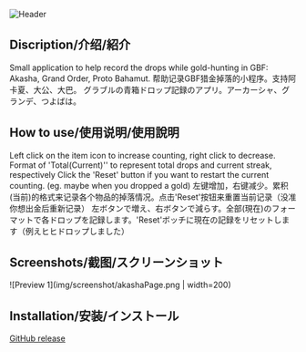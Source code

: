 ![Header](img/GoldBrick.ico)
## Discription/介绍/紹介
Small application to help record the drops while gold-hunting in GBF: Akasha, Grand Order, Proto Bahamut.
帮助记录GBF猎金掉落的小程序。支持阿卡夏、大公、大巴。
グラブルの青箱ドロップ記録のアプリ。アーカーシャ、グランデ、つよばは。

## How to use/使用说明/使用說明
Left click on the item icon to increase counting, right click to decrease.
Format of 'Total(Current)'' to represent total drops and current streak, respectively
Click the 'Reset' button if you want to restart the current counting. (eg. maybe when you dropped a gold)
左键增加，右键减少。累积(当前)的格式来记录各个物品的掉落情况。点击'Reset'按钮来重置当前记录（没准你想出金后重新记录）
左ボタンで増え、右ボタンで減らす。全部(現在)のフォーマットで各ドロップを記録します。'Reset'ボッチに現在の記録をリセットします（例えヒヒドロップしました）

## Screenshots/截图/スクリーンショット
![Preview 1](img/screenshot/akashaPage.png | width=200)

## Installation/安装/インストール
[GitHub release](https://github.com/villestring/GBF-Blue-chest-counter/releases)
